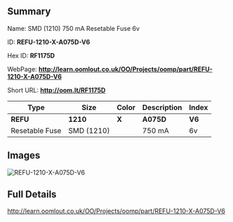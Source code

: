 

## Summary
 
Name:  SMD (1210) 750 mA Resetable Fuse 6v 

ID: __REFU-1210-X-A075D-V6__

Hex ID: __RF1175D__

WebPage: __http://learn.oomlout.co.uk/OO/Projects/oomp/part/REFU-1210-X-A075D-V6__

Short URL: __http://oom.lt/RF1175D__


| Type   | Size   | Color   | Description   | Index   |    
| ----- | ------   | ------   | -----   | ----   |    
| __REFU__   					| __1210__   					| __X__    						| __A075D__    					| __V6__ |    
| Resetable Fuse		| SMD (1210)	| 		| 750 mA	| 6v	|

## Images
![REFU-1210-X-A075D-V6](http://oomlout.com/oomp-gen/parts/REFU-1210-X-A075D-V6/REFU-1210-X-A075D-V6_420.jpg)

## Full Details

 http://learn.oomlout.co.uk/OO/Projects/oomp/part/REFU-1210-X-A075D-V6

